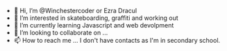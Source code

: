 - 👋 Hi, I’m @Winchestercoder or Ezra Dracul
- 👀 I’m interested in skateboarding, graffiti and working out
- 🌱 I’m currently learning Javascript and web devolpment
- 💞️ I’m looking to collaborate on ...
- 📫 How to reach me ... I don't have contacts as I'm in secondary school.

<!---
Winchestercoder/Winchestercoder is a ✨ special ✨ repository because its `README.md` (this file) appears on your GitHub profile.
You can click the Preview link to take a look at your changes.
--->
